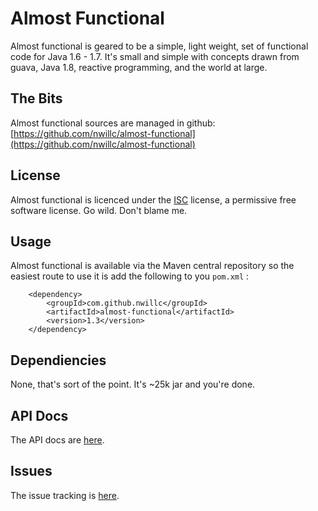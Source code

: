 Almost Functional
=================

Almost functional is geared to be a simple, light weight, set of functional code for Java 1.6 - 1.7.
It's small and simple with concepts drawn from guava, Java 1.8, reactive programming, and the world at large.

The Bits
--------
Almost functional sources are managed in github: [https://github.com/nwillc/almost-functional](https://github.com/nwillc/almost-functional)

License
-------
Almost functional is licenced under the [ISC](http://www.isc.org/downloads/software-support-policy/isc-license/) license, a permissive free software license. Go wild. Don't blame me.

Usage
-----
Almost functional is available via the Maven central repository so the easiest route to use it is add the following to you `pom.xml` :

  		<dependency>
            <groupId>com.github.nwillc</groupId>
            <artifactId>almost-functional</artifactId>
            <version>1.3</version>
        </dependency>


Dependiencies
-------------
None, that's sort of the point. It's ~25k jar and you're done.

API Docs
--------
The API docs are [here](http://nwillc.github.io/almost-functional/apidocs/).

Issues
------
The issue tracking is [here](https://github.com/nwillc/almost-functional/issues).